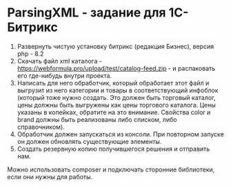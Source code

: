 # ParsingXML - задание для 1С-Битрикс

1. Развернуть чистую установку битрикс (редакция Бизнес), версия php - 8.2
2. Скачать файл xml каталога - https://webformula.pro/upload/test/catalog-feed.zip - и распаковать его где-нибудь внутри проекта.
3. Написать для него обработчик, который обработает этот файл и выгрузит из него категории и товары в соответствующий инфоблок 
(который тоже нужно создать. Это должен быть торговый каталог, цены должны быть выгружены как цены торгового каталога. 
Цены указаны в копейках, обратите на это внимание.
Свойства color и brand должны быть реализованы либо списком, либо справочником).
4. Обработчик должен запускаться из консоли. При повторном запуске он должен обновлять существующие элементы.
5. Создать резервную копию получившегося решения и отправить нам.

Можно использовать composer и подключать сторонние библиотеки, если они нужны для работы.
